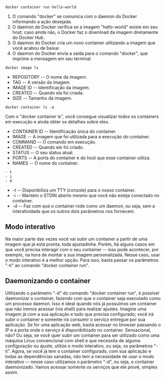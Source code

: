 ```
docker container run hello-world
```

1. O comando "docker" se comunica com o daemon do Docker informando a ação desejada.
2. O daemon do Docker verifica se a imagem "hello-world" existe em seu host; caso ainda não, o Docker faz o download da imagem diretamente do Docker Hub.
3. O daemon do Docker cria um novo container utilizando a imagem que você acabou de baixar.
4. O daemon do Docker envia a saída para o comando "docker", que imprime a mensagem em seu terminal.

```
docker image ls
```

- REPOSITORY -- O nome da imagem.
- TAG -- A versão da imagem.
- IMAGE ID -- Identificação da imagem.
- CREATED -- Quando ela foi criada.
- SIZE -- Tamanho da imagem.

```
docker container ls -a
```

Com o "docker container ls", você consegue visualizar todos os containers em execução e ainda obter os detalhes sobre eles. 

- CONTAINER ID -- Identificação única do container.
- IMAGE -- A imagem que foi utilizada para a execução do container.
- COMMAND -- O comando em execução.
- CREATED -- Quando ele foi criado.
- STATUS -- O seu status atual.
- PORTS -- A porta do container e do host que esse container utiliza.
- NAMES -- O nome do container.

```
- t
- i
- d
```

- -t -- Disponibiliza um TTY (console) para o nosso container.
- -i -- Mantém o STDIN aberto mesmo que você não esteja conectado no container.
- -d -- Faz com que o container rode como um daemon, ou seja, sem a interatividade que os outros dois parâmetros nos fornecem.

##  Modo interativo

Na maior parte das vezes você vai subir um container a partir de uma imagem que já está pronta, toda ajustadinha. 
Porém, há alguns casos em que você precisa interagir com o seu container -- isso pode acontecer, por exemplo, na hora 
de montar a sua imagem personalizada. Nesse caso, usar o modo interativo é a melhor opção. Para isso, 
basta passar os parâmetros "-ti" ao comando "docker container run".

## Daemonizando o container

Utilizando o parâmetro "-d" do comando "docker container run", é possível daemonizar o container, fazendo com que 
o container seja executado como um processo daemon. Isso é ideal quando nós já possuímos um container que não 
iremos acessar (via shell) para realizar ajustes. Imagine uma imagem já com a sua aplicação e tudo que precisa configurado; 
você irá subir o container e somente irá consumir o serviço entregue por sua aplicação. Se for uma aplicação web, basta 
acessar no browser passando o IP e a porta onde o serviço é disponibilizado no container. Sensacional, não?
Ou seja, se você quer subir um container para ser utilizado como uma máquina Linux convencional com shell e 
que necessita de alguma configuração ou ajuste, utilize o modo interativo, ou seja, os parâmetros "-ti".
Agora, se você já tem o container configurado, com sua aplicação e todas as dependências sanadas, não tem a 
necessidade de usar o modo interativo -- nesse caso utilizamos o parâmetro "-d", ou seja, o container daemonizado. 
Vamos acessar somente os serviços que ele provê, simples assim.

